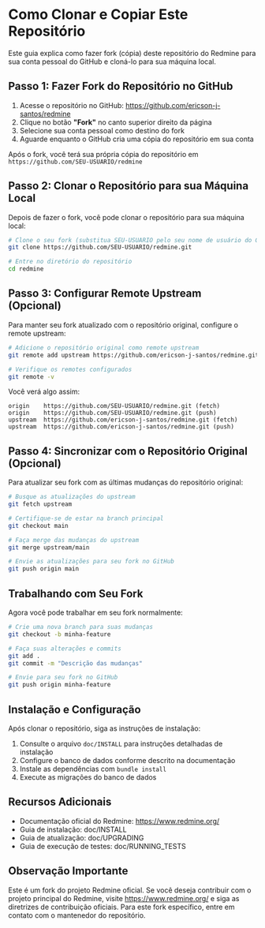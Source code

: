 # Como Clonar e Copiar Este Repositório

Este guia explica como fazer fork (cópia) deste repositório do Redmine para sua conta pessoal do GitHub e cloná-lo para sua máquina local.

## Passo 1: Fazer Fork do Repositório no GitHub

1. Acesse o repositório no GitHub: https://github.com/ericson-j-santos/redmine
2. Clique no botão **"Fork"** no canto superior direito da página
3. Selecione sua conta pessoal como destino do fork
4. Aguarde enquanto o GitHub cria uma cópia do repositório em sua conta

Após o fork, você terá sua própria cópia do repositório em `https://github.com/SEU-USUARIO/redmine`

## Passo 2: Clonar o Repositório para sua Máquina Local

Depois de fazer o fork, você pode clonar o repositório para sua máquina local:

```bash
# Clone o seu fork (substitua SEU-USUARIO pelo seu nome de usuário do GitHub)
git clone https://github.com/SEU-USUARIO/redmine.git

# Entre no diretório do repositório
cd redmine
```

## Passo 3: Configurar Remote Upstream (Opcional)

Para manter seu fork atualizado com o repositório original, configure o remote upstream:

```bash
# Adicione o repositório original como remote upstream
git remote add upstream https://github.com/ericson-j-santos/redmine.git

# Verifique os remotes configurados
git remote -v
```

Você verá algo assim:
```
origin    https://github.com/SEU-USUARIO/redmine.git (fetch)
origin    https://github.com/SEU-USUARIO/redmine.git (push)
upstream  https://github.com/ericson-j-santos/redmine.git (fetch)
upstream  https://github.com/ericson-j-santos/redmine.git (push)
```

## Passo 4: Sincronizar com o Repositório Original (Opcional)

Para atualizar seu fork com as últimas mudanças do repositório original:

```bash
# Busque as atualizações do upstream
git fetch upstream

# Certifique-se de estar na branch principal
git checkout main

# Faça merge das mudanças do upstream
git merge upstream/main

# Envie as atualizações para seu fork no GitHub
git push origin main
```

## Trabalhando com Seu Fork

Agora você pode trabalhar em seu fork normalmente:

```bash
# Crie uma nova branch para suas mudanças
git checkout -b minha-feature

# Faça suas alterações e commits
git add .
git commit -m "Descrição das mudanças"

# Envie para seu fork no GitHub
git push origin minha-feature
```

## Instalação e Configuração

Após clonar o repositório, siga as instruções de instalação:

1. Consulte o arquivo `doc/INSTALL` para instruções detalhadas de instalação
2. Configure o banco de dados conforme descrito na documentação
3. Instale as dependências com `bundle install`
4. Execute as migrações do banco de dados

## Recursos Adicionais

- Documentação oficial do Redmine: https://www.redmine.org/
- Guia de instalação: doc/INSTALL
- Guia de atualização: doc/UPGRADING
- Guia de execução de testes: doc/RUNNING_TESTS

## Observação Importante

Este é um fork do projeto Redmine oficial. Se você deseja contribuir com o projeto principal do Redmine, visite https://www.redmine.org/ e siga as diretrizes de contribuição oficiais. Para este fork específico, entre em contato com o mantenedor do repositório.
